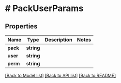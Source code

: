 # # PackUserParams

## Properties

Name | Type | Description | Notes
------------ | ------------- | ------------- | -------------
**pack** | **string** |  | 
**user** | **string** |  | 
**perm** | **string** |  | 

[[Back to Model list]](../../README.md#documentation-for-models) [[Back to API list]](../../README.md#documentation-for-api-endpoints) [[Back to README]](../../README.md)


